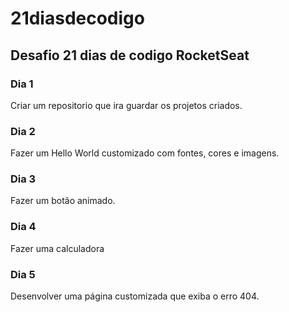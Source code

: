 # 21diasdecodigo
## Desafio 21 dias de codigo RocketSeat

### Dia 1
 Criar um repositorio que ira guardar os projetos criados.

### Dia 2
 Fazer um Hello World customizado com fontes, cores e imagens.

### Dia 3
 Fazer um botão animado.

### Dia 4
 Fazer uma calculadora

### Dia 5
 Desenvolver uma página customizada que exiba o erro 404.